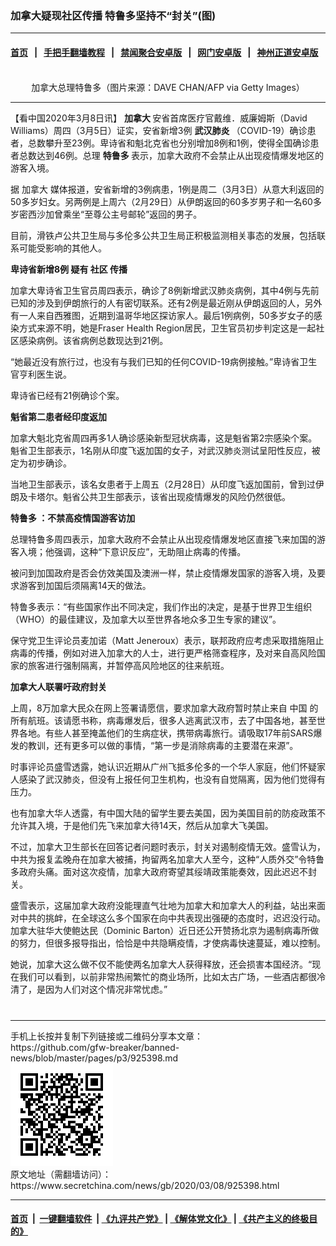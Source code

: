 ### 加拿大疑现社区传播 特鲁多坚持不“封关”(图)
------------------------

#### [首页](https://github.com/gfw-breaker/banned-news/blob/master/README.md) &nbsp;&nbsp;|&nbsp;&nbsp; [手把手翻墙教程](https://github.com/gfw-breaker/guides/wiki) &nbsp;&nbsp;|&nbsp;&nbsp; [禁闻聚合安卓版](https://github.com/gfw-breaker/bn-android) &nbsp;&nbsp;|&nbsp;&nbsp; [网门安卓版](https://github.com/oGate2/oGate) &nbsp;&nbsp;|&nbsp;&nbsp; [神州正道安卓版](https://github.com/SzzdOgate/update) 



<div class="article_right" style="fone-color:#000">
 <p style="text-align:center">
  <img alt="" src="//img3.secretchina.com/pic/2020/1-10/p2601262a86671824-ss.jpg"/>
  <br>
   加拿大总理特鲁多（图片来源：DAVE CHAN/AFP via Getty Images）
   <span id="hideid" name="hideid" style="color:red;display:none;">
    <span href="https://www.secretchina.com">
    </span>
   </span>
  </br>
 </p>
 <div id="txt-mid1-t21-2017">
  

---


  </div>
 </div>
 <p>
  【看中国2020年3月8日讯】
  <strong>
   加拿大
  </strong>
  安省首席医疗官戴维．威廉姆斯（David Williams）周四（3月5日）证实，安省新增3例
  <strong>
   <span href="https://www.secretchina.com/news/gb/tag/武汉肺炎" target="_blank">
    武汉肺炎
   </span>
  </strong>
  （COVID-19）确诊患者，总数攀升至23例。卑诗省和魁北克省也分别增加8例和1例，使得全国确诊患者总数达到46例。总理
  <strong>
   特鲁多
  </strong>
  表示，加拿大政府不会禁止从出现疫情爆发地区的游客入境。
  <span id="hideid" name="hideid" style="color:red;display:none;">
   <span href="https://www.secretchina.com">
   </span>
  </span>
 </p>
 <p>
  据
  <span href="https://www.secretchina.com/news/gb/tag/加拿大" target="_blank">
   加拿大
  </span>
  媒体报道，安省新增的3例病患，1例是周二（3月3日）从意大利返回的50多岁妇女。另两例是上周六（2月29日）从伊朗返回的60多岁男子和一名60多岁密西沙加曾乘坐“至尊公主号邮轮”返回的男子。
 </p>
 <p>
  目前，滑铁卢公共卫生局与多伦多公共卫生局正积极监测相关事态的发展，包括联系可能受影响的其他人。
 </p>
 <p>
  <strong>
   卑诗省新增8例 疑有
   <span href="https://www.secretchina.com/news/gb/tag/社区" target="_blank">
    社区
   </span>
   传播
  </strong>
 </p>
 <p>
  加拿大卑诗省卫生官员周四表示，确诊了8例新增武汉肺炎病例，其中4例与先前已知的涉及到伊朗旅行的人有密切联系。还有2例是最近刚从伊朗返回的人，另外有一人来自西雅图，近期到温哥华地区探访家人。最后1例病例，50多岁女子的感染方式来源不明，她是Fraser Health Region居民，卫生官员初步判定这是一起社区感染病例。该省病例总数现达到21例。
 </p>
 <p>
  “她最近没有旅行过，也没有与我们已知的任何COVID-19病例接触。”卑诗省卫生官亨利医生说。
 </p>
 <p>
  卑诗省已经有21例确诊个案。
 </p>
 <p>
  <strong>
   魁省第二患者经印度返加
  </strong>
 </p>
 <p>
  加拿大魁北克省周四再多1人确诊感染新型冠状病毒，这是魁省第2宗感染个案。魁省卫生部表示，1名刚从印度飞返加国的女子，对武汉肺炎测试呈阳性反应，被定为初步确诊。
 </p>
 <p>
  当地卫生部表示，该名女患者于上周五（2月28日）从印度飞返加国前，曾到过伊朗及卡塔尔。魁省公共卫生部表示，该省出现疫情爆发的风险仍然很低。
 </p>
 <p>
  <strong>
   <span href="https://www.secretchina.com/news/gb/tag/特鲁多" target="_blank">
    特鲁多
   </span>
   ：不禁高疫情国游客访加
  </strong>
 </p>
 <center>
  <div style="max-width: 632px;height:180px; display: none; text-align: center; margin: 0 auto; overflow: hidden;overflow-x: hidden;">
   <div id="taboola-midarticle-thumbnails" style="max-width: 632px;height:180px;overflow: hidden;overflow-x: hidden;">
   </div>
  </div>
  <div>
   <ins class="adsbygoogle" data-ad-client="ca-pub-1276641434651360" data-ad-format="fluid" data-ad-layout="in-article" data-ad-slot="5164544770" style="display:block; text-align:center;">
   </ins>
  </div>
 </center>
 <p>
  总理特鲁多周四表示，加拿大政府不会禁止从出现疫情爆发地区直接飞来加国的游客入境；他强调，这种“下意识反应”，无助阻止病毒的传播。
 </p>
 <p>
  被问到加国政府是否会仿效美国及澳洲一样，禁止疫情爆发国家的游客入境，及要求游客到加国后须隔离14天的做法。
 </p>
 <p>
  特鲁多表示：“有些国家作出不同决定，我们作出的决定，是基于世界卫生组织（WHO）的最佳建议，及加拿大以至世界各地众多卫生专家的建议”。
 </p>
 <p>
  保守党卫生评论员麦加诺（Matt Jeneroux）表示，联邦政府应考虑采取措施阻止病毒的传播，例如对进入加拿大的人士，进行更严格筛查程序，及对来自高风险国家的旅客进行强制隔离，并暂停高风险地区的往来航班。
 </p>
 <p>
  <strong>
   加拿大人联署吁政府封关
  </strong>
 </p>
 <p>
  上周，8万加拿大民众在网上签署请愿信，要求加拿大政府暂时禁止来自
  <span href="https://www.secretchina.com" target="_blank">
   中国
  </span>
  的所有航班。该请愿书称，病毒爆发后，很多人逃离武汉市，去了中国各地，甚至世界各地。有些人甚至掩盖他们的生病症状，携带病毒旅行。请吸取17年前SARS爆发的教训，还有更多可以做的事情，“第一步是消除病毒的主要潜在来源”。
 </p>
 <p>
  时事评论员盛雪透露，她认识近期从广州飞抵多伦多的一个华人家庭，他们怀疑家人感染了武汉肺炎，但没有上报任何卫生机构，也没有自觉隔离，因为他们觉得有压力。
 </p>
 <p>
  也有加拿大华人透露，有中国大陆的留学生要去美国，因为美国目前的防疫政策不允许其入境，于是他们先飞来加拿大待14天，然后从加拿大飞美国。
 </p>
 <p>
  不过，加拿大卫生部长在回答记者问题时表示，封关对遏制疫情无效。盛雪认为，中共为报复孟晚舟在加拿大被捕，拘留两名加拿大人至今，这种“人质外交”令特鲁多政府头痛。面对这次疫情，加拿大政府寄望其绥靖政策能奏效，因此迟迟不封关。
 </p>
 <p>
  盛雪表示，这届加拿大政府没能理直气壮地为加拿大和加拿大人的利益，站出来面对中共的挑衅，在全球这么多个国家在向中共表现出强硬的态度时，迟迟没行动。加拿大驻华大使鲍达民（Dominic Barton）近日还公开赞扬北京为遏制病毒所做的努力，但很多报导指出，恰恰是中共隐瞒疫情，才使病毒快速蔓延，难以控制。
 </p>
 <p>
  她说，加拿大这么做不仅不能使两名加拿大人获得释放，还会损害本国经济。“现在我们可以看到，以前非常热闹繁忙的商业场所，比如太古广场，一些酒店都很冷清了，是因为人们对这个情况非常忧虑。”
  <center>
   <div>
    <div id="txt-mid2-t22-2017" style="display: block;  max-height: 351px;  overflow: hidden;">
     <div id="SC-21xxx">
     </div>
     <ins class="adsbygoogle" data-ad-client="ca-pub-1276641434651360" data-ad-format="auto" data-ad-slot="4301710469" data-full-width-responsive="true" style="display:block">
     </ins>
    </div>
   </div>
  </center>
  <div style="padding-top:12px;">
  </div>
 </p>
</div>

<hr/>
手机上长按并复制下列链接或二维码分享本文章：<br/>
https://github.com/gfw-breaker/banned-news/blob/master/pages/p3/925398.md <br/>
<a href='https://github.com/gfw-breaker/banned-news/blob/master/pages/p3/925398.md'><img src='https://github.com/gfw-breaker/banned-news/blob/master/pages/p3/925398.md.png'/></a> <br/>
原文地址（需翻墙访问）：https://www.secretchina.com/news/gb/2020/03/08/925398.html


------------------------
#### [首页](https://github.com/gfw-breaker/banned-news/blob/master/README.md) &nbsp;|&nbsp; [一键翻墙软件](https://github.com/gfw-breaker/nogfw/blob/master/README.md) &nbsp;| [《九评共产党》](https://github.com/gfw-breaker/9ping.md/blob/master/README.md#九评之一评共产党是什么) | [《解体党文化》](https://github.com/gfw-breaker/jtdwh.md/blob/master/README.md) | [《共产主义的终极目的》](https://github.com/gfw-breaker/gczydzjmd.md/blob/master/README.md)


<img src='http://gfw-breaker.win/banned-news/pages/p3/925398.md' width='0px' height='0px'/>
